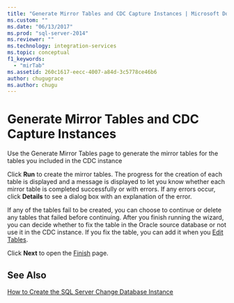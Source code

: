 ```yaml
---
title: "Generate Mirror Tables and CDC Capture Instances | Microsoft Docs"
ms.custom: ""
ms.date: "06/13/2017"
ms.prod: "sql-server-2014"
ms.reviewer: ""
ms.technology: integration-services
ms.topic: conceptual
f1_keywords: 
  - "mirTab"
ms.assetid: 260c1617-eecc-4007-a84d-3c5778ce46b6
author: chugugrace
ms.author: chugu
---
```

# Generate Mirror Tables and CDC Capture Instances
  Use the Generate Mirror Tables page to generate the mirror tables for the tables you included in the CDC instance  
  
 Click **Run** to create the mirror tables. The progress for the creation of each table is displayed and a message is displayed to let you know whether each mirror table is completed successfully or with errors. If any errors occur, click **Details** to see a dialog box with an explanation of the error.  
  
 If any of the tables fail to be created, you can choose to continue or delete any tables that failed before continuing. After you finish running the wizard, you can decide whether to fix the table in the Oracle source database or not use it in the CDC instance. If you fix the table, you can add it when you [Edit Tables](edit-tables.md).  
  
 Click **Next** to open the [Finish](finish.md) page.  
  
## See Also  
 [How to Create the SQL Server Change Database Instance](how-to-create-the-sql-server-change-database-instance.md)  
  
  
